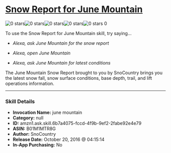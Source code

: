 # [Snow Report for June Mountain](http://alexa.amazon.com/#skills/amzn1.ask.skill.6b7a4075-fccd-4f9b-9ef2-2fabe92e4e79)
![0 stars](../../images/ic_star_border_black_18dp_1x.png)![0 stars](../../images/ic_star_border_black_18dp_1x.png)![0 stars](../../images/ic_star_border_black_18dp_1x.png)![0 stars](../../images/ic_star_border_black_18dp_1x.png)![0 stars](../../images/ic_star_border_black_18dp_1x.png) 0

To use the Snow Report for June Mountain skill, try saying...

* *Alexa, ask June Mountain for the snow report*

* *Alexa, open June Mountain*

* *Alexa, ask June Mountain for latest conditions*

The June Mountain Snow Report brought to you by SnoCountry brings you the latest snow fall, snow surface conditions,  base depth, trail, and lift operations information.

***

### Skill Details

* **Invocation Name:** june mountain
* **Category:** null
* **ID:** amzn1.ask.skill.6b7a4075-fccd-4f9b-9ef2-2fabe92e4e79
* **ASIN:** B01M1MTR8G
* **Author:** SnoCountry
* **Release Date:** October 20, 2016 @ 04:15:14
* **In-App Purchasing:** No
